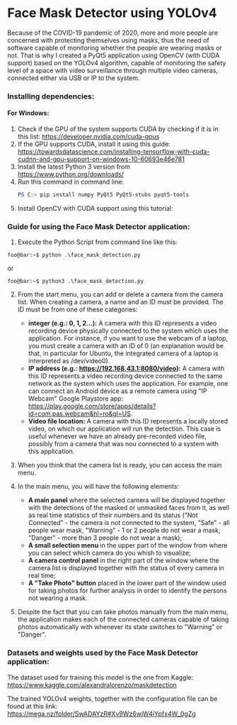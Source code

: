 # Face Mask Detector using YOLOv4
Because of the COVID-19 pandemic of 2020, more and more people are concerned with protecting themselves using masks, thus the need of software capable of monitoring whether the people are wearing masks or not. That is why I created a PyQt5 application using OpenCV (with CUDA support) based on the YOLOv4 algorithm, capable of monitoring the safety level of a space with video surveillance through multiple video cameras, connected either via USB or IP to the system.


### Installing dependencies:
#### For Windows:
1. Check if the GPU of the system supports CUDA by checking if it is in this list: https://developer.nvidia.com/cuda-gpus
2. If the GPU supports CUDA, install it using this guide: https://towardsdatascience.com/installing-tensorflow-with-cuda-cudnn-and-gpu-support-on-windows-10-60693e46e781
3. Install the latest Python 3 version from https://www.python.org/downloads/
4. Run this command in command line:
    ```powershell
    PS C:> pip install numpy PyQt5 PyQt5-stubs pyqt5-tools
    ```
5. Install OpenCV with CUDA support using this tutorial: 

### Guide for using the Face Mask Detector application:

1. Execute the Python Script from command line like this:
```console
foo@bar:~$ python .\face_mask_detection.py
```
or
```console
foo@bar:~$ python3 .\face_mask_detection.py
```

2. From the start menu, you can add or delete a camera from the camera list. When creating a camera, a name and an ID must be provided. The ID must be from one of these categories:
    - **integer (e.g.: 0, 1, 2...):** A camera with this ID represents a video recording device physically connected to the system which uses the application. For instance, if you want to use the webcam of a laptop, you must create a camera with an ID of 0 (an explanation would be that, in particular for Ubuntu, the integrated camera of a laptop is interpreted as /dev/video0).
    - **IP address (e.g.: https://192.168.43.1:8080/video):** A camera with this ID represents a video recording device connected to the same network as the system which uses the application. For example, one can connect an Android device as a remote camera using "IP Webcam" Google Playstore app: https://play.google.com/store/apps/details?id=com.pas.webcam&hl=ro&gl=US.
    - **Video file location:** A camera with this ID represents a locally stored video, on which our application will run the detection. This case is useful whenever we have an already pre-recorded video file, possibly from a camera that was nou connected to a system with this application.
    
3. When you think that the camera list is ready, you can access the main menu.

4. In the main menu, you will have the following elements: 
    - **A main panel** where the selected camera will be displayed together with the detections of the masked or unmasked faces from it, as well as real time statistics of their numbers and its status ("Not Connected" - the camera is not connected to the system, "Safe" - all people wear mask, "Warning" - 1 or 2 people do not wear a mask, "Danger" - more than 3 people do not wear a mask);
    - **A small selection menu** in the upper part of the window from where you can select which camera do you whish to visualize;
    - **A camera control panel** in the right part of the window where the camera list is displayed together with the status of every camera in real time;
    - **A "Take Photo" button** placed in the lower part of the window used for taking photos for further analysis in order to identify the persons not wearing a mask.
    
5. Despite the fact that you can take photos manually from the main menu, the application makes each of the connected cameras capable of taking photos automatically with whenever its state switches to "Warning" or "Danger".


### Datasets and weights used by the Face Mask Detector application:
The dataset used for training this model is the one from Kaggle: https://www.kaggle.com/alexandralorenzo/maskdetection

The trained YOLOv4 weights, together with the configuration file can be found at this link: https://mega.nz/folder/SwADAYzR#Xv9Wz6wjW4iYpfx4W_0gZg
